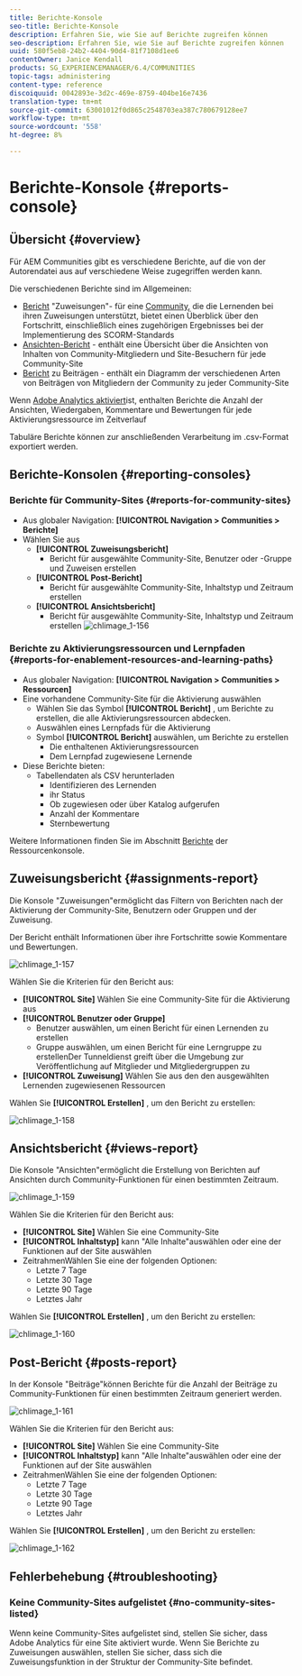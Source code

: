 ```yaml
---
title: Berichte-Konsole
seo-title: Berichte-Konsole
description: Erfahren Sie, wie Sie auf Berichte zugreifen können
seo-description: Erfahren Sie, wie Sie auf Berichte zugreifen können
uuid: 580f5eb8-24b2-4404-90d4-81f7108d1ee6
contentOwner: Janice Kendall
products: SG_EXPERIENCEMANAGER/6.4/COMMUNITIES
topic-tags: administering
content-type: reference
discoiquuid: 0042893e-3d2c-469e-8759-404be16e7436
translation-type: tm+mt
source-git-commit: 63001012f0d865c2548703ea387c780679128ee7
workflow-type: tm+mt
source-wordcount: '558'
ht-degree: 8%

---
```



# Berichte-Konsole {#reports-console}

## Übersicht {#overview}

Für AEM Communities gibt es verschiedene Berichte, auf die von der Autorendatei aus auf verschiedene Weise zugegriffen werden kann.

Die verschiedenen Berichte sind im Allgemeinen:

* [Bericht](#assignments-report) &quot;Zuweisungen&quot;- für eine [Community](overview.md#enablement-community), die die Lernenden bei ihren Zuweisungen unterstützt, bietet einen Überblick über den Fortschritt, einschließlich eines zugehörigen Ergebnisses bei der Implementierung des SCORM-Standards
* [Ansichten-Bericht](#views-report) - enthält eine Übersicht über die Ansichten von Inhalten von Community-Mitgliedern und Site-Besuchern für jede Community-Site
* [Bericht](#posts-report) zu Beiträgen - enthält ein Diagramm der verschiedenen Arten von Beiträgen von Mitgliedern der Community zu jeder Community-Site

Wenn [Adobe Analytics aktiviert](sites-console.md#analytics)ist, enthalten Berichte die Anzahl der Ansichten, Wiedergaben, Kommentare und Bewertungen für jede Aktivierungsressource im Zeitverlauf

Tabuläre Berichte können zur anschließenden Verarbeitung im .csv-Format exportiert werden.

## Berichte-Konsolen {#reporting-consoles}

### Berichte für Community-Sites {#reports-for-community-sites}

* Aus globaler Navigation: **[!UICONTROL Navigation > Communities > Berichte]**
* Wählen Sie aus
   * **[!UICONTROL Zuweisungsbericht]**
      * Bericht für ausgewählte Community-Site, Benutzer oder -Gruppe und Zuweisen erstellen
   * **[!UICONTROL Post-Bericht]**
      * Bericht für ausgewählte Community-Site, Inhaltstyp und Zeitraum erstellen
   * **[!UICONTROL Ansichtsbericht]**
      * Bericht für ausgewählte Community-Site, Inhaltstyp und Zeitraum erstellen
         ![chlimage_1-156](assets/chlimage_1-156.png)

### Berichte zu Aktivierungsressourcen und Lernpfaden {#reports-for-enablement-resources-and-learning-paths}

* Aus globaler Navigation: **[!UICONTROL Navigation > Communities > Ressourcen]**
* Eine vorhandene Community-Site für die Aktivierung auswählen
   * Wählen Sie das Symbol **[!UICONTROL Bericht]** , um Berichte zu erstellen, die alle Aktivierungsressourcen abdecken.
   * Auswählen eines Lernpfads für die Aktivierung
   * Symbol **[!UICONTROL Bericht]** auswählen, um Berichte zu erstellen
      * Die enthaltenen Aktivierungsressourcen
      * Dem Lernpfad zugewiesene Lernende
* Diese Berichte bieten:
   * Tabellendaten als CSV herunterladen
      * Identifizieren des Lernenden
      * ihr Status
      * Ob zugewiesen oder über Katalog aufgerufen
      * Anzahl der Kommentare
      * Sternbewertung

Weitere Informationen finden Sie im Abschnitt [Berichte](resources.md#report) der Ressourcenkonsole.

## Zuweisungsbericht {#assignments-report}

Die Konsole &quot;Zuweisungen&quot;ermöglicht das Filtern von Berichten nach der Aktivierung der Community-Site, Benutzern oder Gruppen und der Zuweisung.

Der Bericht enthält Informationen über ihre Fortschritte sowie Kommentare und Bewertungen.

![chlimage_1-157](assets/chlimage_1-157.png)

Wählen Sie die Kriterien für den Bericht aus:

* **[!UICONTROL Site]** Wählen Sie eine Community-Site für die Aktivierung aus
* **[!UICONTROL Benutzer oder Gruppe]**
   * Benutzer auswählen, um einen Bericht für einen Lernenden zu erstellen
   * Gruppe auswählen, um einen Bericht für eine Lerngruppe zu erstellenDer Tunneldienst greift über die Umgebung zur Veröffentlichung auf Mitglieder und Mitgliedergruppen zu
* **[!UICONTROL Zuweisung]** Wählen Sie aus den den ausgewählten Lernenden zugewiesenen Ressourcen

Wählen Sie **[!UICONTROL Erstellen]** , um den Bericht zu erstellen:

![chlimage_1-158](assets/chlimage_1-158.png)

## Ansichtsbericht {#views-report}

Die Konsole &quot;Ansichten&quot;ermöglicht die Erstellung von Berichten auf Ansichten durch Community-Funktionen für einen bestimmten Zeitraum.

![chlimage_1-159](assets/chlimage_1-159.png)

Wählen Sie die Kriterien für den Bericht aus:

* **[!UICONTROL Site]** Wählen Sie eine Community-Site
* **[!UICONTROL Inhaltstyp]** kann &quot;Alle Inhalte&quot;auswählen oder eine der Funktionen auf der Site auswählen
* ZeitrahmenWählen Sie eine der folgenden Optionen:
   * Letzte 7 Tage
   * Letzte 30 Tage
   * Letzte 90 Tage
   * Letztes Jahr

Wählen Sie **[!UICONTROL Erstellen]** , um den Bericht zu erstellen:

![chlimage_1-160](assets/chlimage_1-160.png)

## Post-Bericht {#posts-report}

In der Konsole &quot;Beiträge&quot;können Berichte für die Anzahl der Beiträge zu Community-Funktionen für einen bestimmten Zeitraum generiert werden.

![chlimage_1-161](assets/chlimage_1-161.png)

Wählen Sie die Kriterien für den Bericht aus:

* **[!UICONTROL Site]** Wählen Sie eine Community-Site
* **[!UICONTROL Inhaltstyp]** kann &quot;Alle Inhalte&quot;auswählen oder eine der Funktionen auf der Site auswählen
* ZeitrahmenWählen Sie eine der folgenden Optionen:
   * Letzte 7 Tage
   * Letzte 30 Tage
   * Letzte 90 Tage
   * Letztes Jahr

Wählen Sie **[!UICONTROL Erstellen]** , um den Bericht zu erstellen:

![chlimage_1-162](assets/chlimage_1-162.png)

## Fehlerbehebung {#troubleshooting}

### Keine Community-Sites aufgelistet {#no-community-sites-listed}

Wenn keine Community-Sites aufgelistet sind, stellen Sie sicher, dass Adobe Analytics für eine Site aktiviert wurde. Wenn Sie Berichte zu Zuweisungen auswählen, stellen Sie sicher, dass sich die Zuweisungsfunktion in der Struktur der Community-Site befindet.
